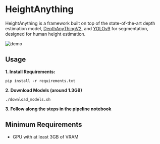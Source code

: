 # HeightAnything

HeightAnything is a framework built on top of the state-of-the-art depth estimation model, [DepthAnyThingV2](https://huggingface.co/spaces/depth-anything/Depth-Anything-V2), and [YOLOv9](https://github.com/WongKinYiu/yolov9) for segmentation, designed for human height estimation.


![demo](https://github.com/MohammadDallash/Height-Anything/assets/105324962/dc709f2d-07cf-44f1-b975-718c0242a632)


## Usage

**1. Install Requirements:**

```
pip install -r requirements.txt
```
**2. Download Models (around 1.3GB)**
```
./download_models.sh
```

**3. Follow along the steps in the pipeline notebook**



## Minimum Requirements

- GPU with at least 3GB of VRAM

